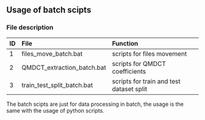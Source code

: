 ## Usage of batch scipts

### File description
ID      |   File                        |   Function
:-      |   :-                          |    :-
1       |   files_move_batch.bat        |   scripts for files movement
2       |   QMDCT_extraction_batch.bat  |   scripts for QMDCT coefficients
3       |   train_test_split_batch.bat  |   scripts for train and test dataset split

The batch scipts are just for data processing in batch, the usage is the same with the usage of python scripts.